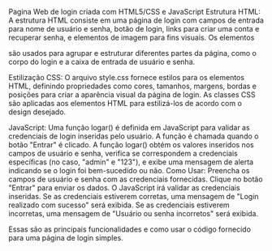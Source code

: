 Pagina Web de login criada com HTML5/CSS e JavaScript 
Estrutura HTML:
A estrutura HTML consiste em uma página de login com campos de entrada para nome de usuário e senha, botão de login, links para criar uma conta e recuperar senha, e elementos de imagem para fins visuais.
Os elementos <div> são usados para agrupar e estruturar diferentes partes da página, como o corpo do login e a caixa de entrada de usuário e senha.

Estilização CSS:
O arquivo style.css fornece estilos para os elementos HTML, definindo propriedades como cores, tamanhos, margens, bordas e posições para criar a aparência visual da página de login.
As classes CSS são aplicadas aos elementos HTML para estilizá-los de acordo com o design desejado.

JavaScript:
Uma função logar() é definida em JavaScript para validar as credenciais de login inseridas pelo usuário. A função é chamada quando o botão "Entrar" é clicado.
A função logar() obtém os valores inseridos nos campos de usuário e senha, verifica se correspondem a credenciais específicas (no caso, "admin" e "123"), e exibe uma mensagem de alerta indicando se o login foi bem-sucedido ou não.
Como Usar:
Preencha os campos de usuário e senha com as credenciais fornecidas.
Clique no botão "Entrar" para enviar os dados.
O JavaScript irá validar as credenciais inseridas.
Se as credenciais estiverem corretas, uma mensagem de "Login realizado com sucesso" será exibida.
Se as credenciais estiverem incorretas, uma mensagem de "Usuário ou senha incorretos" será exibida.

Essas são as principais funcionalidades e como usar o código fornecido para uma página de login simples.
